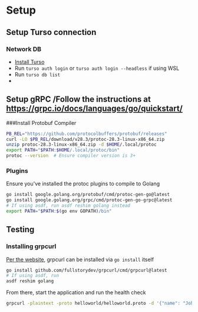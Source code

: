 # Setup
## Setup Turso connection
### Network DB
- [Install Turso](https://docs.turso.tech/quickstart)
- Run `turso auth login` or `turso auth login --headless` if using WSL
- Run `turso db list`
- 
## Setup gRPC /Follow the instructions at https://grpc.io/docs/languages/go/quickstart/

###Install Protobuf Compiler
```sh
PB_REL="https://github.com/protocolbuffers/protobuf/releases"
curl -LO $PB_REL/download/v28.3/protoc-28.3-linux-x86_64.zip
unzip protoc-28.3-linux-x86_64.zip -d $HOME/.local/protoc
export PATH="$PATH:$HOME/.local/protoc/bin"
protoc --version  # Ensure compiler version is 3+
```
### Plugins
Ensure you've installed the protoc plugins to compile to Golang

```sh
go install google.golang.org/protobuf/cmd/protoc-gen-go@latest
go install google.golang.org/grpc/cmd/protoc-gen-go-grpc@latest
# If using asdf, run asdf reshim golang instead
export PATH="$PATH:$(go env GOPATH)/bin"
```

## Testing
### Installing grpcurl
[Per the website](https://github.com/fullstorydev/grpcurl?tab=readme-ov-file#from-source), grpcurl can be installed via `go install` itself
```sh
go install github.com/fullstorydev/grpcurl/cmd/grpcurl@latest
# If using asdf, run 
asdf reshim golang
```
From there, start the application and run the health check

```sh
grpcurl -plaintext -proto helloworld/helloworld.proto -d '{"name": "John Halo" }' localhost:8080 helloworld.Greeter/SayHello
